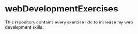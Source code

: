 # webDevelopmentExercises
This repository contains every exercise I do to increase my web development skills.

